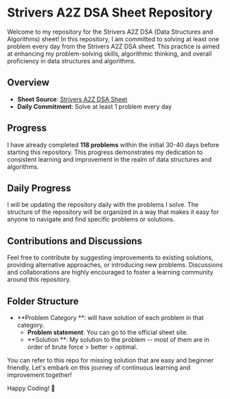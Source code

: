 # Strivers A2Z DSA Sheet Repository

Welcome to my repository for the Strivers A2Z DSA (Data Structures and Algorithms) sheet! In this repository, I am committed to solving at least one problem every day from the Strivers A2Z DSA sheet. This practice is aimed at enhancing my problem-solving skills, algorithmic thinking, and overall proficiency in data structures and algorithms.

## Overview

- **Sheet Source**: [ Strivers A2Z DSA Sheet ](https://takeuforward.org/strivers-a2z-dsa-course/strivers-a2z-dsa-course-sheet-2/)
- **Daily Commitment**: Solve at least 1 problem every day

## Progress

I have already completed **118 problems** within the initial 30-40 days before starting this repository. This progress demonstrates my dedication to consistent learning and improvement in the realm of data structures and algorithms.

## Daily Progress

I will be updating the repository daily with the problems I solve. The structure of the repository will be organized in a way that makes it easy for anyone to navigate and find specific problems or solutions.

## Contributions and Discussions

Feel free to contribute by suggesting improvements to existing solutions, providing alternative approaches, or introducing new problems. Discussions and collaborations are highly encouraged to foster a learning community around this repository.

## Folder Structure

- **Problem Category **: will have solution of each problem in that category.
  - **Problem statement**: You can go to the official sheet site.
  - **Solution **: My solution to the problem -- most of them are in order of brute force > better > optimal.
  



You can refer to this repo for missing solution that are easy and beginner friendly.
Let's embark on this journey of continuous learning and improvement together!

Happy Coding! 🚀
